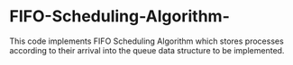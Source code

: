 # FIFO-Scheduling-Algorithm-
This code implements FIFO Scheduling Algorithm which stores processes according to their arrival into the queue data structure to be implemented.   
